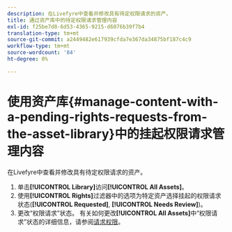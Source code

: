 ```yaml
---
description: 在Livefyre中查看并修改具有待定权限请求的资产。
title: 通过资产库中的待定权限请求管理内容
exl-id: f25be7d8-6d53-4365-9215-d6076b39f7b4
translation-type: tm+mt
source-git-commit: a2449482e617939cfda7e367da34875bf187c4c9
workflow-type: tm+mt
source-wordcount: '84'
ht-degree: 0%

---
```


# 使用资产库{#manage-content-with-a-pending-rights-requests-from-the-asset-library}中的挂起权限请求管理内容

在Livefyre中查看并修改具有待定权限请求的资产。

1. 单击&#x200B;**[!UICONTROL Library]**&#x200B;访问&#x200B;**[!UICONTROL All Assets]**。
1. 使用&#x200B;**[!UICONTROL Rights]**&#x200B;过滤器中的选项为特定资产选择挂起的权限请求状态(**[!UICONTROL Requested]**, **[!UICONTROL Needs Review]**)。
1. 更改“权限请求”状态。 有关如何更改&#x200B;**[!UICONTROL All Assets]**&#x200B;中“权限请求”状态的详细信息，请参阅[请求权限](../c-how-requesting-rights-works/c-how-requesting-rights-works.md#c_how_requesting_rights_works)。
